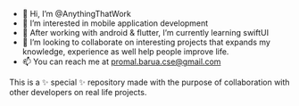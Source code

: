 - 👋 Hi, I’m @AnythingThatWork
- 👀 I’m interested in mobile application development
- 🌱 After working with android & flutter, I’m currently learning swiftUI
- 💞️ I’m looking to collaborate on interesting projects that expands my knowledge, experience as well help people improve life. 
- 📫 You can reach me at promal.barua.cse@gmail.com

This is a ✨ special ✨ repository made with the purpose of collaboration with other developers on real life projects.

